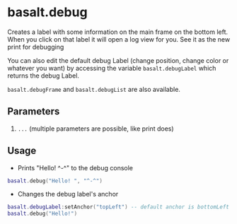 
# basalt.debug

Creates a label with some information on the main frame on the bottom left. When you click on that label it will open a log view for you. See it as the new print for debugging

You can also edit the default debug Label (change position, change color or whatever you want) by accessing the variable `basalt.debugLabel`
which returns the debug Label.

`basalt.debugFrame` and `basalt.debugList` are also available.

## Parameters

1. `...` (multiple parameters are possible, like print does)

## Usage

* Prints "Hello! ^-^" to the debug console

```lua
basalt.debug("Hello! ", "^-^")
```

* Changes the debug label's anchor

```lua
basalt.debugLabel:setAnchor("topLeft") -- default anchor is bottomLeft
basalt.debug("Hello!")
```
